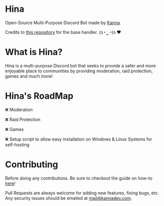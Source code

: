 # Hina
Open-Source Multi-Purpose Discord Bot made by [Kanna](https://kannadev.com/).

Credits to [this repository](https://github.com/reconlx/djs-base-handler) for the base handler. (ɔ◔‿◔)ɔ ♥

# What is Hina?

Hina is a multi-purpose Discord bot that seeks to provide a safer and more enjoyable place to communities by providing moderation, raid protection, games and much more!

# Hina's RoadMap

❌ Moderation

❌ Raid Protection

❌ Games

❌ Setup script to allow easy installation on Windows & Linux Systems for self-hosting

# Contributing

Before doing any contributions. Be sure to checkout the guide on how-to [here](https://github.com/KannaDev/Hina/blob/main/CONTRIBUTING.md)!

Pull Requests are always welcome for adding new features, fixing bugs, etc. Any security issues should be emailed at [mail@kannadev.com](mailto:mail@kannadev.com).
